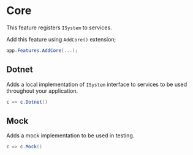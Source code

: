 # Core

This feature registers `ISystem` to services.

Add this feature using `AddCore()` extension;

```csharp
app.Features.AddCore(...);
```

## Dotnet

Adds a local implementation of `ISystem` interface to services to be used
throughout your application.

```csharp
c => c.Dotnet()
```

## Mock

Adds a mock implementation to be used in testing.

```csharp
c => c.Mock()
```
